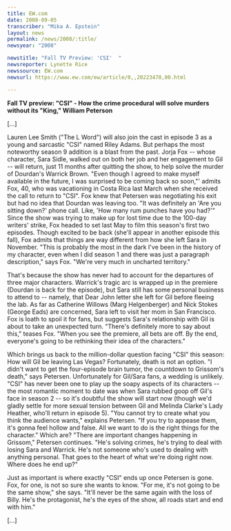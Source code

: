 ```yaml
---
title: EW.com
date: 2008-09-05
transcriber: "Mika A. Epstein"
layout: news
permalink: /news/2008/:title/
newsyear: "2008"

newstitle: "Fall TV Preview: 'CSI'  "
newsreporter: Lynette Rice
newssource: EW.com
newsurl: https://www.ew.com/ew/article/0,,20223478,00.html

---
```


**Fall TV preview: "CSI" - How the crime procedural will solve murders without its "King," William Peterson**

[...]

Lauren Lee Smith ("The L Word") will also join the cast in episode 3 as a young and sarcastic "CSI" named Riley Adams. But perhaps the most noteworthy season 9 addition is a blast from the past. Jorja Fox -- whose character, Sara Sidle, walked out on both her job and her engagement to Gil -- will return, just 11 months after quitting the show, to help solve the murder of Dourdan's Warrick Brown. "Even though I agreed to make myself available in the future, I was surprised to be coming back so soon,"' admits Fox, 40, who was vacationing in Costa Rica last March when she received the call to return to "CSI". Fox knew that Petersen was negotiating his exit but had no idea that Dourdan was leaving too. "It was definitely an 'Are you sitting down?' phone call. Like, 'How many rum punches have you had?'" Since the show was trying to make up for lost time due to the 100-day writers' strike, Fox headed to set last May to film this season's first two episodes. Though excited to be back (she'll appear in another episode this fall), Fox admits that things are way different from how she left Sara in November. "This is probably the most in the dark I've been in the history of my character, even when I did season 1 and there was just a paragraph description," says Fox. "We're very much in uncharted territory."

That's because the show has never had to account for the departures of three major characters. Warrick's tragic arc is wrapped up in the premiere (Dourdan is back for the episode), but Sara still has some personal business to attend to -- namely, that Dear John letter she left for Gil before fleeing the lab. As far as Catherine Willows (Marg Helgenberger) and Nick Stokes (George Eads) are concerned, Sara left to visit her mom in San Francisco. Fox is loath to spoil it for fans, but suggests Sara's relationship with Gil is about to take an unexpected turn. "There's definitely more to say about this," teases Fox. "When you see the premiere, all bets are off. By the end, everyone's going to be rethinking their idea of the characters."

Which brings us back to the million-dollar question facing "CSI" this season: How will Gil be leaving Las Vegas? Fortunately, death is not an option. "I didn't want to get the four-episode brain tumor, the countdown to Grissom's death," says Petersen. Unfortunately for Gil/Sara fans, a wedding is unlikely. "CSI" has never been one to play up the soapy aspects of its characters -- the most romantic moment to date was when Sara rubbed goop off Gil's face in season 2 -- so it's doubtful the show will start now (though we'd gladly settle for more sexual tension between Gil and Melinda Clarke's Lady Heather, who'll return in episode 5). "You cannot try to create what you think the audience wants," explains Petersen. "If you try to appease them, it's gonna feel hollow and false. All we want to do is the right things for the character." Which are? "There are important changes happening in Grissom," Petersen continues. "He's solving crimes, he's trying to deal with losing Sara and Warrick. He's not someone who's used to dealing with anything personal. That goes to the heart of what we're doing right now. Where does he end up?"

Just as important is where exactly "CSI" ends up once Petersen is gone. Fox, for one, is not so sure she wants to know. "For me, it's not going to be the same show," she says. "It'll never be the same again with the loss of Billy. He's the protagonist, he's the eyes of the show, all roads start and end with him."

[...]
